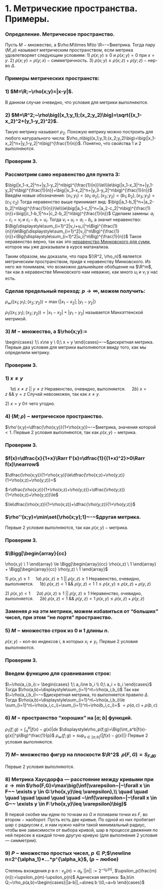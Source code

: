 # 1. Метрические пространства. Примеры.

### Определение. Метрическое пространство.
Пусть $M~-~$множество, а $\rho:M\times M\to \R~-~$метрика.
Тогда пару $(M,\rho)$ называют метрическим пространством, если метрика удовлетворяет следующим условиям:
$1)~\rho(x;y)\ge 0$ и $\rho(x;y)=0$ при $x=y$.
$2)~\rho(x;y)=\rho(y;x)~-~$симметричность.
$3)~\rho(x;y)\le\rho(x;z)+\rho(y;z)~-~$нер-во $\Delta$.

### Примеры метрических пространств:

### $1)$ $M=\R;~\rho(x;y)=|x-y|$.
В данном случае очевидно, что условия для метрики выполняются.

### $2)$ $M=\R^2;~\rho\big((x_1;y_1);(x_2;y_2)\big)=\sqrt{(x_1-x_2)^2+(y_1-y_2)^2}$.
Такую метрику называют $\rho_2$. 
Похожую метрику можно построить для любого натурального числа:
$\rho_n\big((x_1;y_1);(x_2;y_2)\big)=\big(|x_1-x_2|^n+|y_1-y_2|^n\big)^{\frac{1}{n}}$.
Понятно, что свойства $1$ и $2$ выполняются.

### Проверим $3$.

### Рассмотрим само неравенство для пункта $3$:
$\big(|x_1-x_2|^n+|y_1-y_2|^n\big)^{\frac{1}{n}}\le\\\le\big(|x_1-x_3|^n+|y_1-y_3|^n\big)^{\frac{1}{n}}+\big(|x_3-x_2|^n+|y_3-y_2|^n\big)^{\frac{1}{n}}$
Введём новые обозначения:
$(x_1;y_1)=(a_1;a_2), (x_2;y_2)=(b_1;b_2),(x_3;y_3)=(c_1;c_2)$
Тогда неравенство выше принимает вид:
$\big(|a_1-b_1|^n+|a_2-b_2|^n\big)^{\frac{1}{n}}\le\\\le\big(|a_1-c_1|^n+|a_2-c_2|^n\big)^{\frac{1}{n}}+\big(|c_1-b_1|^n+|c_2-b_2|^n\big)^{\frac{1}{n}}$
Сделаем замены: $a_i-c_i=v_i$ и $c_i-b_i=u_i$.
Тогда $v_i+u_i=a_i-b_i$, а значит неравенство:
$\Big(\displaystyle\sum_{i=1}^2|v_i+u_i|^n\Big)^{\frac{1}{n}}\le\Big(\displaystyle\sum_{i=1}^2|v_i|^n\Big)^{\frac{1}{n}}+\Big(\displaystyle\sum_{i=1}^2|u_i|^n\Big)^{\frac{1}{n}}$
Такое неравенство верно, так как это [неравенство Минковского для сумм](https://www.notion.so/75-0a13e664fb124010b668e23d037c7d14?pvs=21), которое мы уже доказывали в курсе матанализа.

Таким образом, мы доказали, что пара $(\R^2, \rho_n)$ является метрическим пространством, придя к неравенству Минковского. Из него же понимаем, что возможно дальнейшее обобщение на $\R^m$, так как в неравенстве Минковского нам неважно, как много $u_i$ и $v_i$ у нас есть.

### Сделав предельный переход: $p\to\infty$, можем получить:
$\rho_\infty\big((x_1;y_1);(x_2;y_2)\big)=\max\{|x_1-x_2|;|y_1-y_2|\}$

$\rho_1\big((x_1;y_1);(x_2;y_2)\big)=|x_1-x_2|+|y_1-y_2|$ называется Манхэттенской метрикой.

### $3)~M~-~$множество, а $\rho(x;y):=
\begin{cases}
1;\ x\ne y
\\
0;\ x = y
\end{cases}~-~$дискретная метрика.
Первые два условия для метрики выполняются ввиду того, как мы определили метрику.

### Проверим $3$.

### $1)~x\ne y$
$\quad1a)~x\ne z~||~y\ne z$
Неравенство, очевидно, выполняется.
$\quad 2b)~x=z~\&\&~y=z$
Случай невозможен, так как $x\ne y$.

$2)~x=y$
$0\le$  чего угодно.

### $4)~(M;\rho)~-~$метрическое пространство.
$\rho'(x;y)=\dfrac{\rho(x;y)}{1+\rho(x;y)}~-~$метрика, значения которой $<1$.
Первые $2$ условия выполняются, так как $\rho(x,y)~-~$метрика.

### Проверим $3$.

### $f(x)=\dfrac{x}{1+x}\Rarr f'(x)=\dfrac{1}{(1+x)^2}>0\Rarr f(x)\nearrow$

$\dfrac{\rho(x;y)}{1+\rho(x;y)}\le\dfrac{\rho(x;z)+\rho(y;z)}{1+\rho(x;z)+\rho(y;z)}=$

$=\dfrac{\rho(x;z)}{1+\rho(x;z)+\rho(y;z)}+\dfrac{\rho(y;z)}{1+\rho(x;z)+\rho(y;z)}\le$

$\le\dfrac{\rho(x;z)}{1+\rho(x;z)}+\dfrac{\rho(y;z)}{1+\rho(y;z)}$

### $\rho''(x;y)=\min\set{\rho(x;y);1}~-~$другая метрика.
Первые $2$ условия выполняются, так как $\rho(x;y)~-~$метрика.

### Проверим $3$.

### $\Bigg[\begin{array}{cc}
\rho(x,y)
\\
1
\end{array}
\le
\Bigg[\begin{array}{cc}
\rho(x,z)
\\
1
\end{array}
+
\Bigg[\begin{array}{cc}
\rho(y,z)
\\
1
\end{array}$

$1)~\rho(x,y)\ge 1$
$\quad1a)~\rho(x,z)\ge 1~||~\rho(y,z)\ge 1$
Неравенство, очевидно, выполняется.
$\quad1b)~\rho(x,z)<1~\&\&~\rho(y,z)<1$
$1\le\rho(x,y)\le\rho(x,z)+\rho(y,z)$

$2)~\rho(x,y)<1$
$\quad2a)~\rho(x,z)\ge1~||~\rho(y,z)\ge 1$
Неравенство, очевидно, выполняется.
$\quad2b)~\rho(x,z)<1~\&\&~\rho(y,z)<1$
$\rho(x,y)\le\rho(x,z)+\rho(y,z)$

### Заменяя $\rho$ на эти метрики, можем избавиться от “больших” чисел, при этом “не портя” пространство.

### $5)~M~-~$множество строк из $0$ и $1$ длины $n$.
$\rho(x;y)~-~$кол-во индексов $i$, в которых $x_i\ne y_i$.
Первые $2$ условия выполняются.

### Проверим $3$.

### Введем функцию для сравнивания строк:
$\~\rho(a_i,b_i):=
\begin{cases}
1;\ a_i\ne b_i
\\
0;\ a_i = b_i
\end{cases}$
Тогда $\rho(a,b)=\displaystyle\sum_{i=1}^n\~\rho(a_i,b_i)$
Так как $\~\rho(a_i,b_i)~-~$дискретная метрика, то выполняется правило $\Delta$.
Тогда $\rho(a,b)=\displaystyle\sum_{i=1}^n\~\rho(a_i,b_i)\le \sum_{i=1}^n\~\rho(a_i,c_i)+\sum_{i=1}^n\~\rho(b_i,c_i)=$
$=\rho(a,c)+\rho(b,c)$

### $6)~M~-~$пространство “хороших” на $[a;b]$ функций.
$\displaystyle\rho_1(f;g)=\int_a^b|f(x)-g(x)|dx$
$\displaystyle\rho_p(f;g)=\Big(\int_a^b|f(x)-g(x)|^p\Big)^\frac{1}{p}$
$\rho_\infty(f;g)=\displaystyle\sup_{x\in[a;b]}\{|f(x)-g(x)|\}$
Первые $2$ условия выполняются.

### $7)~M-$ множество фигур на плоскости $\R^2$ $~\rho(F,G)=S_{F\varDelta G}$
Первые $2$ условия выполняются.

### $8)$ Метрика Хаусдорфа — расстояние между кривыми при $\varepsilon \to\min$$\rho(F,G)=\max\big(\inf(\varepsilon~|~\forall x \in F~~ \exists y \in G:\rho(x,y)\leq \varepsilon),\\ \quad \quad \quad \quad \quad \quad \quad ~\inf(\varepsilon~|~\forall x \in G~~ \exists y \in F:\rho(x,y)\leq \varepsilon)\big)$
В первой скобке мы едем по точкам из $G$ и поливаем точки из $F$, во втором $-$ наоборот.
Пусть есть две кривые. По одной из них пробегает шар с радиусом $\varepsilon$, и нам нужно найти такой минимальный радиус, чтобы вне зависимости от выбора кривой, шар в процессе движения по ней пересек в каждой точке другую кривую (для выполнения $2$ условия — симметрии).

### $9)~P~-~$множество простых чисел, $p \in P;$$\newline n=2^{\alpha_1}*...*p^{\alpha_k}$, $(p ~-$  любое$)$
Степень вхождения $p$ в $n$ : $v_p(n) = \alpha_k$ 
$||n||:=2^{-{\upsilon_p}(n)}$, $\upsilon_p(\frac{m}{n}):=\upsilon_p(m)-\upsilon_p(n)$
Адическая метрика: $a,b\in Q;~\rho_p(a,b)=\begin{cases}||a-b||,~a\neq b
\\0,~a=b
\end{cases}$